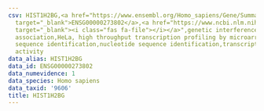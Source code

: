 ```yaml
---
csv: HIST1H2BG,<a href="https://www.ensembl.org/Homo_sapiens/Gene/Summary?db=core;g=ENSG00000273802"
  target="_blank">ENSG00000273802</a>,<a href="https://www.ncbi.nlm.nih.gov/pubmed/17216044"
  target="_blank"><i class="fas fa-file"></i></a>",genetic interference,functional
  association,HeLa, high throughput transcription profiling by microarray,nucleotide
  sequence identification,nucleotide sequence identification,transcriptional regulation,up-regulates
  activity
data_alias: HIST1H2BG
data_id: ENSG00000273802
data_numevidence: 1
data_species: Homo sapiens
data_taxid: '9606'
title: HIST1H2BG
---
```

